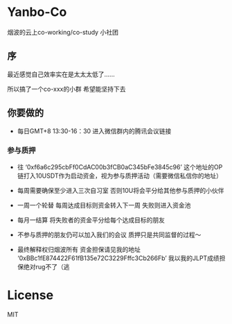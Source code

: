 # Yanbo-Co
烟波的云上co-working/co-study 小社团

## 序
最近感觉自己效率实在是太太太低了......

所以搞了一个co-xxx的小群 希望能坚持下去

## 你要做的
- 每日GMT+8 13:30-16：30 进入微信群内的腾讯会议链接

### 参与质押

- 往 ‘0xf6a6c295cbFf0CdAC00b3fCB0aC345bFe3845c96’ 这个地址的OP链打入10USDT作为启动资金，视为参与质押活动（需要微信私信你的地址）
  
- 每周需要确保至少进入三次自习室 否则10U将会平分给其他参与质押的小伙伴

- 一周一个轮替 每周达成目标则资金转入下一周 失败则进入资金池

- 每月一结算 将失败者的资金平分给每个达成目标的朋友

- 不参与质押的朋友仍可以加入我们的会议 质押只是共同监督的过程～

- 最终解释权归烟波所有 资金担保请见我的地址 ‘0xBBc1fE874422F61fB135e72C3229Fffc3Cb266Fb’ 我以我的JLPT成绩担保绝对rug不了（逃



# License

MIT






